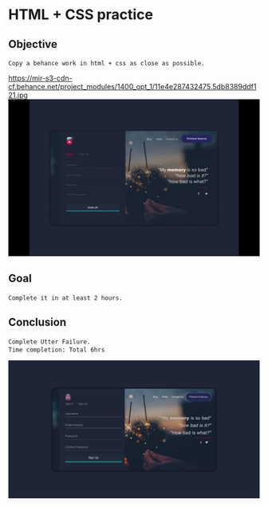 # HTML + CSS practice

## Objective

```
Copy a behance work in html + css as close as possible.
```

https://mir-s3-cdn-cf.behance.net/project_modules/1400_opt_1/11e4e287432475.5db8389ddf121.jpg
![GitHub Logo](/behance-sample.png)

## Goal

```
Complete it in at least 2 hours.
```

## Conclusion

```
Complete Utter Failure.
Time completion: Total 6hrs
```

![GitHub Logo](/completed-work.png)
